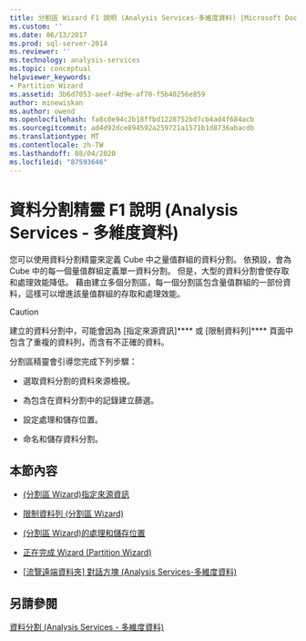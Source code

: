 ```yaml
---
title: 分割區 Wizard F1 說明 (Analysis Services-多維度資料) |Microsoft Docs
ms.custom: ''
ms.date: 06/13/2017
ms.prod: sql-server-2014
ms.reviewer: ''
ms.technology: analysis-services
ms.topic: conceptual
helpviewer_keywords:
- Partition Wizard
ms.assetid: 3b6d7053-aeef-4d9e-af70-f5b40256e859
author: minewiskan
ms.author: owend
ms.openlocfilehash: fa8c0e94c2b18ffbd1228752bd7cb4ad4f684acb
ms.sourcegitcommit: ad4d92dce894592a259721a1571b1d8736abacdb
ms.translationtype: MT
ms.contentlocale: zh-TW
ms.lasthandoff: 08/04/2020
ms.locfileid: "87593646"
---
```

# <a name="partition-wizard-f1-help-analysis-services---multidimensional-data"></a>資料分割精靈 F1 說明 (Analysis Services - 多維度資料)
  您可以使用資料分割精靈來定義 Cube 中之量值群組的資料分割。 依預設，會為 Cube 中的每一個量值群組定義單一資料分割。 但是，大型的資料分割會使存取和處理效能降低。 藉由建立多個分割區，每一個分割區包含量值群組的一部份資料，這樣可以增進該量值群組的存取和處理效能。  
  
> [!CAUTION]  
>  建立的資料分割中，可能會因為 [指定來源資訊]**** 或 [限制資料列]**** 頁面中包含了重複的資料列，而含有不正確的資料。  
  
 分割區精靈會引導您完成下列步驟：  
  
-   選取資料分割的資料來源檢視。  
  
-   為包含在資料分割中的記錄建立篩選。  
  
-   設定處理和儲存位置。  
  
-   命名和儲存資料分割。  
  
## <a name="in-this-section"></a>本節內容  
  
-   [&#40;分割區 Wizard&#41;指定來源資訊](specify-source-information-partition-wizard.md)  
  
-   [限制資料列 &#40;分割區 Wizard&#41;](restrict-rows-partition-wizard.md)  
  
-   [&#40;分割區 Wizard&#41;的處理和儲存位置](processing-and-storage-locations-partition-wizard.md)  
  
-   [正在完成 Wizard &#40;Partition Wizard&#41;](completing-the-wizard-partition-wizard.md)  
  
-   [[流覽遠端資料夾] 對話方塊 &#40;Analysis Services-多維度資料&#41;](browse-for-remote-folder-dialog-box-analysis-services-multidimensional-data.md)  
  
## <a name="see-also"></a>另請參閱  
 [資料分割 &#40;Analysis Services - 多維度資料&#41;](multidimensional-models-olap-logical-cube-objects/partitions-analysis-services-multidimensional-data.md)  
  
  
